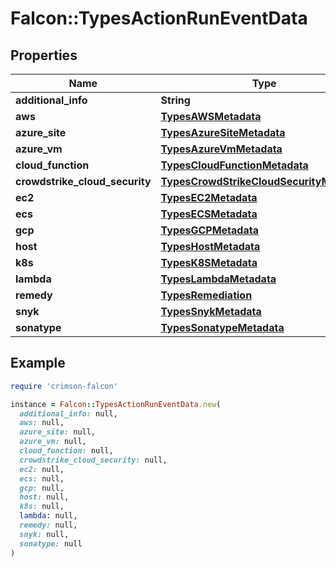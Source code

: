 # Falcon::TypesActionRunEventData

## Properties

| Name | Type | Description | Notes |
| ---- | ---- | ----------- | ----- |
| **additional_info** | **String** |  | [optional] |
| **aws** | [**TypesAWSMetadata**](TypesAWSMetadata.md) |  | [optional] |
| **azure_site** | [**TypesAzureSiteMetadata**](TypesAzureSiteMetadata.md) |  | [optional] |
| **azure_vm** | [**TypesAzureVmMetadata**](TypesAzureVmMetadata.md) |  | [optional] |
| **cloud_function** | [**TypesCloudFunctionMetadata**](TypesCloudFunctionMetadata.md) |  | [optional] |
| **crowdstrike_cloud_security** | [**TypesCrowdStrikeCloudSecurityMetadata**](TypesCrowdStrikeCloudSecurityMetadata.md) |  | [optional] |
| **ec2** | [**TypesEC2Metadata**](TypesEC2Metadata.md) |  | [optional] |
| **ecs** | [**TypesECSMetadata**](TypesECSMetadata.md) |  | [optional] |
| **gcp** | [**TypesGCPMetadata**](TypesGCPMetadata.md) |  | [optional] |
| **host** | [**TypesHostMetadata**](TypesHostMetadata.md) |  | [optional] |
| **k8s** | [**TypesK8SMetadata**](TypesK8SMetadata.md) |  | [optional] |
| **lambda** | [**TypesLambdaMetadata**](TypesLambdaMetadata.md) |  | [optional] |
| **remedy** | [**TypesRemediation**](TypesRemediation.md) |  | [optional] |
| **snyk** | [**TypesSnykMetadata**](TypesSnykMetadata.md) |  | [optional] |
| **sonatype** | [**TypesSonatypeMetadata**](TypesSonatypeMetadata.md) |  | [optional] |

## Example

```ruby
require 'crimson-falcon'

instance = Falcon::TypesActionRunEventData.new(
  additional_info: null,
  aws: null,
  azure_site: null,
  azure_vm: null,
  cloud_function: null,
  crowdstrike_cloud_security: null,
  ec2: null,
  ecs: null,
  gcp: null,
  host: null,
  k8s: null,
  lambda: null,
  remedy: null,
  snyk: null,
  sonatype: null
)
```

